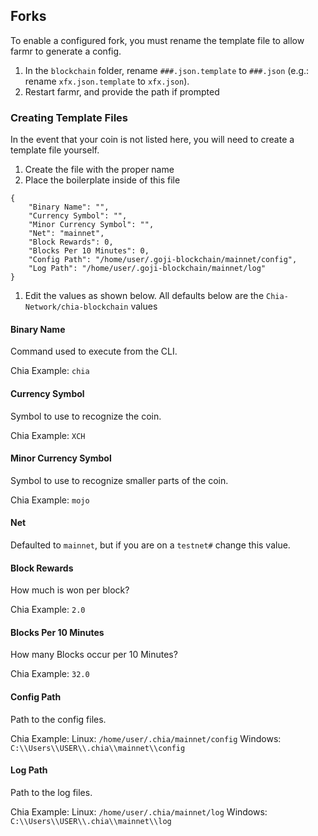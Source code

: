 ## Forks
To enable a configured fork, you must rename the template file to allow farmr to generate a config.

1. In the `blockchain` folder, rename `###.json.template` to `###.json` (e.g.: rename ```xfx.json.template``` to ```xfx.json```).
1. Restart farmr, and provide the path if prompted

### Creating Template Files
In the event that your coin is not listed here, you will need to create a template file yourself.

1. Create the file with the proper name
1. Place the boilerplate inside of this file
```
{
    "Binary Name": "",
    "Currency Symbol": "",
    "Minor Currency Symbol": "",
    "Net": "mainnet",
    "Block Rewards": 0,
    "Blocks Per 10 Minutes": 0,
    "Config Path": "/home/user/.goji-blockchain/mainnet/config",
    "Log Path": "/home/user/.goji-blockchain/mainnet/log"
}
```
1. Edit the values as shown below. All defaults below are the `Chia-Network/chia-blockchain` values 

#### Binary Name
Command used to execute from the CLI.

Chia Example: `chia`

#### Currency Symbol
Symbol to use to recognize the coin.

Chia Example: `XCH`

#### Minor Currency Symbol
Symbol to use to recognize smaller parts of the coin.

Chia Example: `mojo`

#### Net
Defaulted to `mainnet`, but if you are on a `testnet#` change this value.

#### Block Rewards
How much is won per block?

Chia Example: `2.0`

#### Blocks Per 10 Minutes
How many Blocks occur per 10 Minutes?

Chia Example: `32.0`

#### Config Path
Path to the config files.

Chia Example:
Linux: `/home/user/.chia/mainnet/config`
Windows: `C:\\Users\\USER\\.chia\\mainnet\\config`


#### Log Path
Path to the log files.

Chia Example:
Linux: `/home/user/.chia/mainnet/log`
Windows: `C:\\Users\\USER\\.chia\\mainnet\\log`
